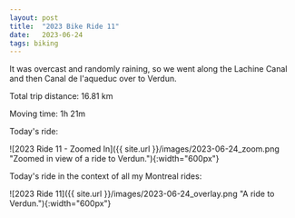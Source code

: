 ```yaml
---
layout: post
title:  "2023 Bike Ride 11"
date:   2023-06-24
tags: biking
---
```


It was overcast and randomly raining, so we went along the Lachine Canal and then Canal de l'aqueduc over to Verdun.

Total trip distance: 16.81 km

Moving time: 1h 21m

Today's ride:

![2023 Ride 11 - Zoomed In]({{ site.url }}/images/2023-06-24_zoom.png "Zoomed in view of a ride to Verdun."){:width="600px"}

Today's ride in the context of all my Montreal rides:

![2023 Ride 11]({{ site.url }}/images/2023-06-24_overlay.png "A ride to Verdun."){:width="600px"}
